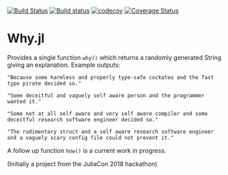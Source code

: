 [![Build Status](https://travis-ci.org/TorkelE/Why.jl.svg?branch=master)](https://travis-ci.org/TorkelE/Why.j)
[![Build status](https://ci.appveyor.com/api/projects/status/f72vlmuvlpux7x6p?svg=true)](https://ci.appveyor.com/project/TorkelE/Why.jl)
[![codecov](https://codecov.io/gh/TorkelE/Why.jl/branch/master/graph/badge.svg)](https://codecov.io/gh/TorkelE/Why.jl)
[![Coverage Status](https://coveralls.io/repos/github/TorkelE/Why.jl/badge.svg)](https://coveralls.io/github/TorkelE/Why.jl)
# Why.jl

Provides a single function `why()` which returns a randomly generated String giving an explanation. Example outputs:

`"Because some harmless and properly type-safe cockatoo and the fast type pirate decided so."`

`"Some deceitful and vaguely self aware person and the programmer wanted it."`

`"Some not at all self aware and very self aware compiler and some deceitful research software engineer decided so."`

`"The rudimentary struct and a self aware research software engineer and a vaguely scary config file could not prevent it."`

A follow up function `how()` is a current work in progress.

(Initially a project from the JuliaCon 2018 hackathon)
